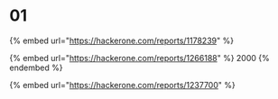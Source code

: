 # 01

{% embed url="https://hackerone.com/reports/1178239" %}

{% embed url="https://hackerone.com/reports/1266188" %}
2000
{% endembed %}

{% embed url="https://hackerone.com/reports/1237700" %}



